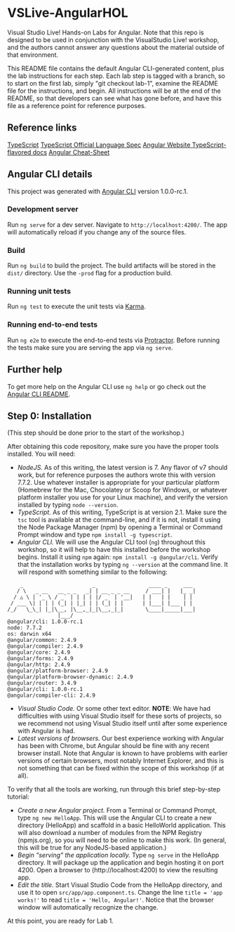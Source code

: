 # VSLive-AngularHOL

Visual Studio Live! Hands-on Labs for Angular. Note that this repo is designed to be used in conjunction with the VisualStudio Live! workshop, and the authors cannot answer any questions about the material outside of that environment.

This README file contains the default Angular CLI-generated content, plus the lab instructions for each step. Each lab step is tagged with a branch, so to start on the first lab, simply "git checkout lab-1", examine the README file for the instructions, and begin. All instructions will be at the end of the README, so that developers can see what has gone before, and have this file as a reference point for reference purposes.

## Reference links

[TypeScript](https://github.com/Microsoft/TypeScript)
[TypeScript Official Language Spec](https://github.com/Microsoft/TypeScript/tree/2.1/doc)
[Angular Website TypeScript-flavored docs](https://angular.io/docs/ts/latest/)
[Angular Cheat-Sheet](https://angular.io/docs/ts/latest/guide/cheatsheet.html)

## Angular CLI details

This project was generated with [Angular CLI](https://github.com/angular/angular-cli) version 1.0.0-rc.1.

### Development server
Run `ng serve` for a dev server. Navigate to `http://localhost:4200/`. The app will automatically reload if you change any of the source files.

### Build

Run `ng build` to build the project. The build artifacts will be stored in the `dist/` directory. Use the `-prod` flag for a production build.

### Running unit tests

Run `ng test` to execute the unit tests via [Karma](https://karma-runner.github.io).

### Running end-to-end tests

Run `ng e2e` to execute the end-to-end tests via [Protractor](http://www.protractortest.org/).
Before running the tests make sure you are serving the app via `ng serve`.

## Further help

To get more help on the Angular CLI use `ng help` or go check out the [Angular CLI README](https://github.com/angular/angular-cli/blob/master/README.md).


## Step 0: Installation

(This step should be done prior to the start of the workshop.)

After obtaining this code repository, make sure you have the proper tools installed. You will need:

* *NodeJS.* As of this writing, the latest version is 7. Any flavor of v7 should work, but for reference purposes the authors wrote this with version 7.7.2. Use whatever installer is appropriate for your particular platform (Homebrew for the Mac, Chocolatey or Scoop for Windows, or whatever platform installer you use for your Linux machine), and verify the version installed by typing `node --version`.
* *TypeScript.* As of this writing, TypeScript is at version 2.1. Make sure the `tsc` tool is available at the command-line, and if it is not, install it using the Node Package Manager (npm) by opening a Terminal or Command Prompt window and type `npm install -g typescript`.
* *Angular CLI.* We will use the Angular CLI tool (`ng`) throughout this workshop, so it will help to have this installed before the workshop begins. Install it using `npm` again: `npm install -g @angular/cli`. Verify that the installation works by typing `ng --version` at the command line. It will respond with something similar to the following:

````
    _                      _                 ____ _     ___
   / \   _ __   __ _ _   _| | __ _ _ __     / ___| |   |_ _|
  / △ \ | '_ \ / _` | | | | |/ _` | '__|   | |   | |    | |
 / ___ \| | | | (_| | |_| | | (_| | |      | |___| |___ | |
/_/   \_\_| |_|\__, |\__,_|_|\__,_|_|       \____|_____|___|
                |___/
@angular/cli: 1.0.0-rc.1
node: 7.7.2
os: darwin x64
@angular/common: 2.4.9
@angular/compiler: 2.4.9
@angular/core: 2.4.9
@angular/forms: 2.4.9
@angular/http: 2.4.9
@angular/platform-browser: 2.4.9
@angular/platform-browser-dynamic: 2.4.9
@angular/router: 3.4.9
@angular/cli: 1.0.0-rc.1
@angular/compiler-cli: 2.4.9
````

* *Visual Studio Code.* Or some other text editor. **NOTE**: We have had difficulties with using Visual Studio itself for these sorts of projects, so we recommend not using Visual Studio itself until after some experience with Angular is had.
* *Latest versions of browsers.* Our best experience working with Angular has been with Chrome, but Angular should be fine with any recent browser install. Note that Angular is known to have problems with earlier versions of certain browsers, most notably Internet Explorer, and this is not something that can be fixed within the scope of this workshop (if at all).

To verify that all the tools are working, run through this brief step-by-step tutorial:

* *Create a new Angular project.* From a Terminal or Command Prompt, type `ng new HelloApp`. This will use the Angular CLI to create a new directory (HelloApp) and scaffold in a basic HelloWorld application. This will also download a number of modules from the NPM Registry (npmjs.org), so you will need to be online to make this work. (In general, this will be true for any NodeJS-based application.)
* *Begin "serving" the application locally.* Type `ng serve` in the HelloApp directory. It will package up the application and begin hosting it on port 4200. Open a browser to (http://localhost:4200) to view the resulting app.
* *Edit the title.* Start Visual Studio Code from the HelloApp directory, and use it to open `src/app/app.component.ts`. Change the line `title = 'app works!'` to read `title = 'Hello, Angular!'`. Notice that the browser window will automatically recognize the change.

At this point, you are ready for Lab 1.